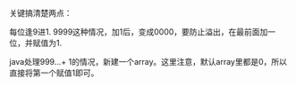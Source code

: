 关键搞清楚两点：

每位逢9进1.
9999这种情况，加1后，变成0000，要防止溢出，在最前面加一位，并赋值为1.

java处理999...+ 1的情况，新建一个array。这里注意，默认array里都是0，所以直接将第一个赋值1即可。
